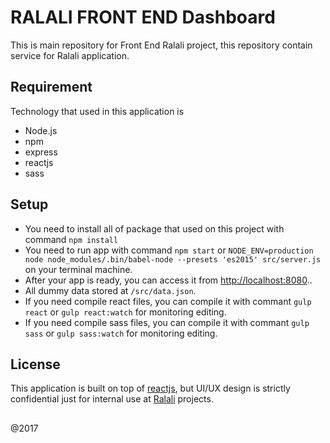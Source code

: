 # RALALI FRONT END Dashboard

This is main repository for Front End Ralali project, this repository contain service for Ralali application.

## Requirement

Technology that used in this application is

* Node.js
* npm
* express
* reactjs
* sass

## Setup

* You need to install all of package that used on this project with command `npm install`
* You need to run app with command `npm start` or `NODE_ENV=production node node_modules/.bin/babel-node --presets 'es2015' src/server.js` on your terminal machine.
* After your app is ready, you can access it from [http://localhost:8080](http://localhost:8080)..
* All dummy data stored at `/src/data.json`.
* If you need compile react files, you can compile it with commant `gulp react` or `gulp react:watch` for monitoring editing.
* If you need compile sass files, you can compile it with commant `gulp sass` or `gulp sass:watch` for monitoring editing.

## License

This application is built on top of [reactjs](https://github.com/facebook/react/blob/master/PATENTS), but UI/UX design is strictly confidential just for internal use at [Ralali](https://www.ralali.com/) projects.

##

@2017
